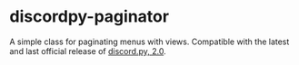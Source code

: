 # discordpy-paginator
A simple class for paginating menus with views.
Compatible with the latest and last official release of [discord.py, 2.0](https://github.com/Rapptz/discord.py).


